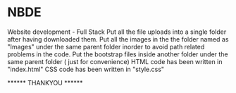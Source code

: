 # NBDE
Website development - Full Stack
Put all the file uploads into a single folder after having downloaded them.
Put all the images in the the folder named as "Images" under the same parent folder inorder to avoid path related problems in the code.
Put the bootstrap files inside another folder under the same parent folder ( just for convenience)
HTML code has been written in "index.html"
CSS code has been written in "style.css"

****** THANKYOU ******
